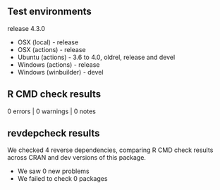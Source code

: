 ## Test environments

release 4.3.0

* OSX (local) - release
* OSX (actions) - release
* Ubuntu (actions) - 3.6 to 4.0, oldrel, release and devel
* Windows (actions) - release
* Windows (winbuilder) - devel

## R CMD check results

0 errors | 0 warnings | 0 notes

## revdepcheck results

We checked 4 reverse dependencies, comparing R CMD check results across CRAN and dev versions of this package.

 * We saw 0 new problems
 * We failed to check 0 packages
